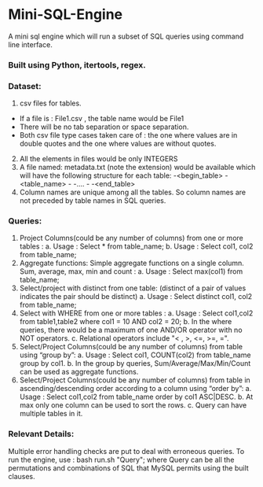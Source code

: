 # Mini-SQL-Engine
A mini sql engine which will run a subset of SQL queries using command line interface.
### Built using Python, itertools, regex.

### Dataset:
1. csv files for tables.
- If a file is : File1.csv , the table name would be File1
- There will be no tab separation or space separation.
- Both csv file type cases taken care of : the one where values are in double quotes and the one where values are without quotes.
2. All the elements in files would be only INTEGERS
3. A file named: metadata.txt (note the extension) would be available which will have the following structure for each table:
-<begin_table>
-<table_name>
-<attribute1>
-....
-<attributeN>
-<end_table>
4. Column names are unique among all the tables. So column names are not preceded by table names in SQL queries.

### Queries:
1. Project Columns(could be any number of columns) from one or more tables :
a. Usage : Select * from table_name;
b. Usage : Select col1, col2 from table_name;
2. Aggregate functions: Simple aggregate functions on a single column.
Sum, average, max, min and count :
a. Usage : Select max(col1) from table_name;
3. Select/project with distinct from one table: (distinct of a pair of values indicates the pair should be distinct)
a. Usage : Select distinct col1, col2 from table_name;
4. Select with WHERE from one or more tables :
a. Usage : Select col1,col2 from table1,table2 where col1 = 10 AND col2 = 20;
b. In the where queries, there would be a maximum of one AND/OR operator with no NOT operators.
c. Relational operators include "< , >, <=, >=, =".
5. Select/Project Columns(could be any number of columns) from table using “group by”:
a. Usage : Select col1, COUNT(col2) from table_name group by col1.
b. In the group by queries, Sum/Average/Max/Min/Count can be used as aggregate functions.
6. Select/Project Columns(could be any number of columns) from table in ascending/descending order according to a column using “order by”:
a. Usage : Select col1,col2 from table_name order by col1 ASC|DESC.
b. At max only one column can be used to sort the rows.
c. Query can have multiple tables in it.

### Relevant Details:
Multiple error handling checks are put to deal with erroneous queries.
To run the engine, use : bash run.sh "Query";
where Query can be all the permutations and combinations of SQL that MySQL permits using the built clauses.
